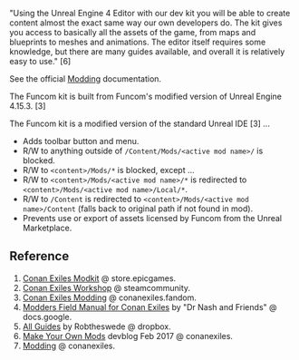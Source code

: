 "Using the Unreal Engine 4 Editor with our dev kit you will be able to create content almost the exact same way our own developers do.
The kit gives you access to basically all the assets of the game, from maps and blueprints to meshes and animations.
The editor itself requires some knowledge, but there are many guides available, and overall it is relatively easy to use." [6]

See the official [Modding](https://www.conanexiles.com/mods/) documentation.

The Funcom kit is built from Funcom's modified version of Unreal Engine 4.15.3. [3]

The Funcom kit is a modified version of the standard Unreal IDE [3] ...

- Adds toolbar button and menu.
- R/W to anything outside of `/Content/Mods/<active mod name>/` is blocked.
- R/W to `<content>/Mods/*` is blocked, except ...
- R/W to `<content>/Mods/<active mod name>/*` is redirected to `<content>/Mods/<active mod name>/Local/*`.
- R/W to `/Content` is redirected to `<content>/Mods/<active mod name>/Content` (falls back to original path if not found in mod).
- Prevents use or export of assets licensed by Funcom from the Unreal Marketplace.

## Reference

1. [Conan Exiles Modkit](https://store.epicgames.com/en-US/p/conan-exiles--modkit) @ store.epicgames.
2. [Conan Exiles Workshop](https://steamcommunity.com/app/440900/workshop/) @ steamcommunity.
3. [Conan Exiles Modding](https://conanexiles.fandom.com/wiki/Modding) @ conanexiles.fandom.
4. [Modders Field Manual for Conan Exiles](https://docs.google.com/document/d/1BV9OGwnOn-1jxfTw3vX5S_taNQySpAvZ8Lb1oBTOurY/edit#) by "Dr Nash and Friends" @ docs.google.
5. [All Guides](https://www.dropbox.com/s/qp0u3bj9ork0v93/AllGuides.zip?dl=0) by Robtheswede @ dropbox.
6. [Make Your Own Mods](https://www.conanexiles.com/blog/dev-blog-13-make-your-own-mods-in-conan-exiles/) devblog Feb 2017 @ conanexiles.
7. [Modding](https://www.conanexiles.com/mods/) @ conanexiles.

